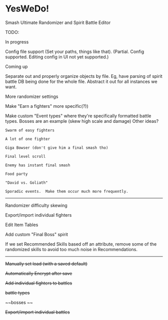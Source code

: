 # YesWeDo!
Smash Ultimate Randomizer and Spirit Battle Editor

TODO:

In progress
  
  Config file support (Set your paths, things like that).  (Partial.  Config supported.  Editing config in UI not yet supported.)

Coming up

  Separate out and properly organize objects by file.  Eg, have parsing of spirit battle DB being done for the whole file.  Abstract it out for all instances we want.  
  
  More randomizer settings 
    
  Make "Earn a fighters" more specific(?))
  
  Make custom "Event types" where they're specifically formatted battle types.  Bosses are an example (skew high scale and damage)  Other ideas?
    
    Swarm of easy fighters
    
    A lot of one fighter
    
    Giga Bowser (don't give him a final smash tho)
    
    Final level scroll
    
    Enemy has instant final smash
    
    Food party
    
    "David vs. Goliath"
    
    Sporadic events.  Make them occur much more frequently.  
    
  
  _____________________
  
  Randomizer difficulty skewing
  
  Export/import individual fighters
  
  Edit Item Tables
  
  Add custom "Final Boss" spirit
  
  If we set Recommended Skills based off an attribute, remove some of the randomized skills to avoid too much noise in Recommendations.  

________________________

  
  ~~Manually set load (with a saved default)~~
  
  ~~Automatically Encrypt after save~~
  
  ~~Add individual fighters to battles~~
  
  ~~battle types~~
    
  ~~bosses ~~
  
  ~~Export/import individual battles~~
